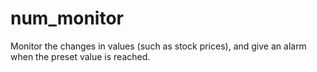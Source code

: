# num_monitor
Monitor the changes in values (such as stock prices), and give an alarm when the preset value is reached.
